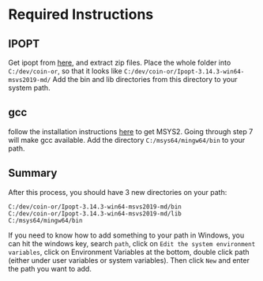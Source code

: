# Required Instructions

## IPOPT
Get ipopt from [here](https://github.com/coin-or/Ipopt/releases/tag/releases%2F3.14.3), and extract zip files. Place the whole folder into `C:/dev/coin-or`, so that it looks like
`C:/dev/coin-or/Ipopt-3.14.3-win64-msvs2019-md/`
Add the bin and lib directories from this directory to your system path.

## gcc
follow the installation instructions [here](https://www.msys2.org/) to get MSYS2. Going through step 7 will make gcc available. 
Add the directory `C:/msys64/mingw64/bin` to your path.

## Summary
After this process, you should have 3 new directories on your path:
```
C:/dev/coin-or/Ipopt-3.14.3-win64-msvs2019-md/bin
C:/dev/coin-or/Ipopt-3.14.3-win64-msvs2019-md/lib
C:/msys64/mingw64/bin
```

If you need to know how to add something to your path in Windows, you can hit the windows key, search `path`, click on `Edit the system environment variables`, click on Environment Variables at the bottom, double click path (either under user variables or system variables). Then click `New` and enter the path you want to add.